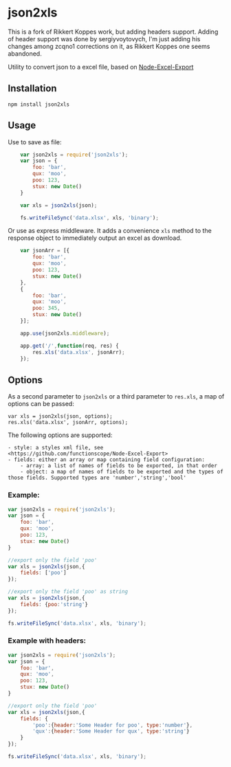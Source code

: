 json2xls
========

This is a fork of Rikkert Koppes work, but adding headers support. Adding of header support was done by sergiyvoytovych,
I'm just adding his changes among zcqno1 corrections on it, as Rikkert Koppes one seems abandoned.

Utility to convert json to a excel file, based on [Node-Excel-Export](https://github.com/functionscope/Node-Excel-Export)

Installation
------------

    npm install json2xls

Usage
------

Use to save as file:

```javascript
    var json2xls = require('json2xls');
    var json = {
        foo: 'bar',
        qux: 'moo',
        poo: 123,
        stux: new Date()
    }

    var xls = json2xls(json);

    fs.writeFileSync('data.xlsx', xls, 'binary');
```

Or use as express middleware. It adds a convenience `xls` method to the response object to immediately output an excel as download.

```javascript
    var jsonArr = [{
        foo: 'bar',
        qux: 'moo',
        poo: 123,
        stux: new Date()
    },
    {
        foo: 'bar',
        qux: 'moo',
        poo: 345,
        stux: new Date()
    }];

    app.use(json2xls.middleware);

    app.get('/',function(req, res) {
        res.xls('data.xlsx', jsonArr);
    });
```

Options
-------

As a second parameter to `json2xls` or a third parameter to `res.xls`, a map of options can be passed:

    var xls = json2xls(json, options);
    res.xls('data.xlsx', jsonArr, options);

The following options are supported:

    - style: a styles xml file, see <https://github.com/functionscope/Node-Excel-Export>
    - fields: either an array or map containing field configuration:
        - array: a list of names of fields to be exported, in that order
        - object: a map of names of fields to be exported and the types of those fields. Supported types are 'number','string','bool'

### Example:

```javascript
var json2xls = require('json2xls');
var json = {
    foo: 'bar',
    qux: 'moo',
    poo: 123,
    stux: new Date()
}

//export only the field 'poo'
var xls = json2xls(json,{
    fields: ['poo']
});

//export only the field 'poo' as string
var xls = json2xls(json,{
    fields: {poo:'string'}
});

fs.writeFileSync('data.xlsx', xls, 'binary');
```

### Example with headers:

```javascript
var json2xls = require('json2xls');
var json = {
    foo: 'bar',
    qux: 'moo',
    poo: 123,
    stux: new Date()
}

//export only the field 'poo'
var xls = json2xls(json,{
    fields: {
        'poo':{header:'Some Header for poo', type:'number'},
        'qux':{header:'Some Header for qux', type:'string'}
    }
});

fs.writeFileSync('data.xlsx', xls, 'binary');
```
